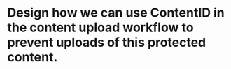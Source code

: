 # Design how we can use ContentID in the content upload workflow to prevent uploads of this protected content.

